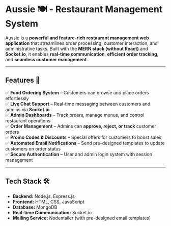 # **Aussie 🍽️ - Restaurant Management System**  

Aussie is a **powerful and feature-rich** **restaurant management web application** that streamlines order processing, customer interaction, and administrative tasks. Built with the **MERN stack (without React)** and **Socket.io**, it enables **real-time communication**, **efficient order tracking**, and **seamless customer management**.  

---

## **Features** 🚀  

✅ **Food Ordering System** – Customers can browse and place orders effortlessly  
✅ **Live Chat Support** – Real-time messaging between customers and admins via **Socket.io**  
✅ **Admin Dashboards** – Track orders, manage menus, and control restaurant operations  
✅ **Order Management** – Admins can **approve, reject, or track** customer orders  
✅ **Promo Codes & Discounts** – Special offers for customers to boost sales  
✅ **Automated Email Notifications** – Send pre-designed templates to update customers on order status  
✅ **Secure Authentication** – User and admin login system with session management  

---

## **Tech Stack** 🛠  

- **Backend:** Node.js, Express.js  
- **Frontend:** HTML, CSS, JavaScript  
- **Database:** MongoDB  
- **Real-time Communication:** Socket.io  
- **Mailing Service:** Nodemailer (with pre-designed email templates)
